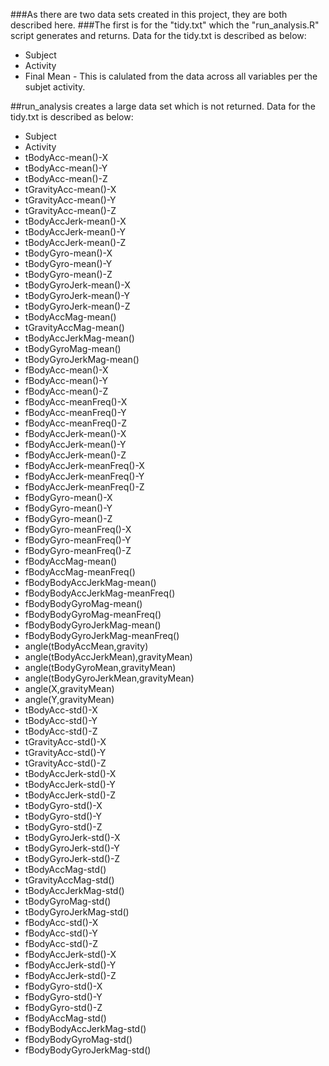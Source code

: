 ###As there are two data sets created in this project, they are both described here. 
###The first is for the "tidy.txt" which the "run_analysis.R" script generates and returns. 
Data for the tidy.txt is described as below:
+ Subject 
+ Activity
+ Final Mean - This is calulated from the data across all variables per the subjet activity.

##run_analysis creates a large data set which is not returned. 
Data for the tidy.txt is described as below:
+ Subject
+ Activity
+ tBodyAcc-mean()-X
+ tBodyAcc-mean()-Y
+ tBodyAcc-mean()-Z
+ tGravityAcc-mean()-X
+ tGravityAcc-mean()-Y
+ tGravityAcc-mean()-Z
+ tBodyAccJerk-mean()-X
+ tBodyAccJerk-mean()-Y
+ tBodyAccJerk-mean()-Z
+ tBodyGyro-mean()-X
+ tBodyGyro-mean()-Y
+ tBodyGyro-mean()-Z
+ tBodyGyroJerk-mean()-X
+ tBodyGyroJerk-mean()-Y
+ tBodyGyroJerk-mean()-Z
+ tBodyAccMag-mean()
+ tGravityAccMag-mean()
+ tBodyAccJerkMag-mean()
+ tBodyGyroMag-mean()
+ tBodyGyroJerkMag-mean()
+ fBodyAcc-mean()-X
+ fBodyAcc-mean()-Y
+ fBodyAcc-mean()-Z
+ fBodyAcc-meanFreq()-X
+ fBodyAcc-meanFreq()-Y
+ fBodyAcc-meanFreq()-Z
+ fBodyAccJerk-mean()-X
+ fBodyAccJerk-mean()-Y
+ fBodyAccJerk-mean()-Z
+ fBodyAccJerk-meanFreq()-X
+ fBodyAccJerk-meanFreq()-Y
+ fBodyAccJerk-meanFreq()-Z
+ fBodyGyro-mean()-X
+ fBodyGyro-mean()-Y
+ fBodyGyro-mean()-Z
+ fBodyGyro-meanFreq()-X
+ fBodyGyro-meanFreq()-Y
+ fBodyGyro-meanFreq()-Z
+ fBodyAccMag-mean()
+ fBodyAccMag-meanFreq()
+ fBodyBodyAccJerkMag-mean()
+ fBodyBodyAccJerkMag-meanFreq()
+ fBodyBodyGyroMag-mean()
+ fBodyBodyGyroMag-meanFreq()
+ fBodyBodyGyroJerkMag-mean()
+ fBodyBodyGyroJerkMag-meanFreq()
+ angle(tBodyAccMean,gravity)
+ angle(tBodyAccJerkMean),gravityMean)
+ angle(tBodyGyroMean,gravityMean)
+ angle(tBodyGyroJerkMean,gravityMean)
+ angle(X,gravityMean)
+ angle(Y,gravityMean)
+ tBodyAcc-std()-X
+ tBodyAcc-std()-Y
+ tBodyAcc-std()-Z
+ tGravityAcc-std()-X
+ tGravityAcc-std()-Y
+ tGravityAcc-std()-Z
+ tBodyAccJerk-std()-X
+ tBodyAccJerk-std()-Y
+ tBodyAccJerk-std()-Z
+ tBodyGyro-std()-X
+ tBodyGyro-std()-Y
+ tBodyGyro-std()-Z
+ tBodyGyroJerk-std()-X
+ tBodyGyroJerk-std()-Y
+ tBodyGyroJerk-std()-Z
+ tBodyAccMag-std()
+ tGravityAccMag-std()
+ tBodyAccJerkMag-std()
+ tBodyGyroMag-std()
+ tBodyGyroJerkMag-std()
+ fBodyAcc-std()-X
+ fBodyAcc-std()-Y
+ fBodyAcc-std()-Z
+ fBodyAccJerk-std()-X
+ fBodyAccJerk-std()-Y
+ fBodyAccJerk-std()-Z
+ fBodyGyro-std()-X
+ fBodyGyro-std()-Y
+ fBodyGyro-std()-Z
+ fBodyAccMag-std()
+ fBodyBodyAccJerkMag-std()
+ fBodyBodyGyroMag-std()
+ fBodyBodyGyroJerkMag-std()
